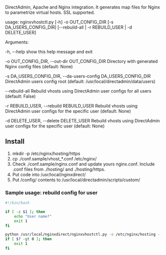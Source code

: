 DirectAdmin, Apache and Nginx integration. It generates map files
for Nginx to parametrize virtual hosts. SSL supported.

usage: nginxvhostctl.py [-h] -o OUT_CONFIG_DIR [-s DA_USERS_CONFIG_DIR]
[--rebuild-all | -r REBUILD_USER | -d DELETE_USER]

Arguments:

  -h, --help            show this help message and exit
  
  -o OUT_CONFIG_DIR, --out-dir OUT_CONFIG_DIR
                        Directory with generated Nginx config files (default:
                        None)
                        
  -s DA_USERS_CONFIG_DIR, --da-users-config DA_USERS_CONFIG_DIR
                        DirectAdmin users config root (default:
                        /usr/local/directadmin/data/users)
                        
  --rebuild-all         Rebuild vhosts using DirectAdmin user configs for all
                        users (default: False)
                        
  -r REBUILD_USER, --rebuild REBUILD_USER
                        Rebuild vhosts using DirectAdmin user configs for the
                        specific user (default: None)
                        
  -d DELETE_USER, --delete DELETE_USER
                        Rebuild vhosts using DirectAdmin user configs for the
                        specific user (default: None)


## Install

1. mkdir -p /etc/nginx/hosting/https
2. cp ./conf.sample/vhost_*.conf /etc/nginx/
3. Check ./conf.sample/nginx.conf and update yours nginx.conf.
   Include .conf files from ./hosting/ and ./hosting/https.
4. Put code into /usr/local/nginxdirect/
5. Put /config/ contents to /usr/local/directadmin/scripts/custom/ 

### Sample usage: rebuild config for user

```bash
#!/bin/bash

if [ -z $1 ]; then
    echo "User name?"
    exit 1
fi

python /usr/local/nginxdirect/nginxvhostctl.py -o /etc/nginx/hosting --rebuild $1 >>/var/log/nginxdirect.log 2>&1
if [ $? -gt 0 ]; then
    exit 1
fi
```
